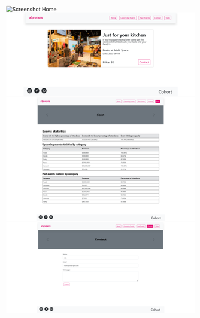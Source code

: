 ![Screenshot Home](https://github.com/franciscoderamo/Amazing-Events/blob/master/screenshots/Home_Amazing-Events.png)
![Screenshot Details](https://github.com/franciscoderamo/Amazing-Events/blob/master/screenshots/Details_Amazing-Events.png)
![Screenshot Stats](https://github.com/franciscoderamo/Amazing-Events/blob/master/screenshots/Stats_Amazing-Events.png)
![Screenshot Contact](https://github.com/franciscoderamo/Amazing-Events/blob/master/screenshots/Contact_Amazing-Events.png)
